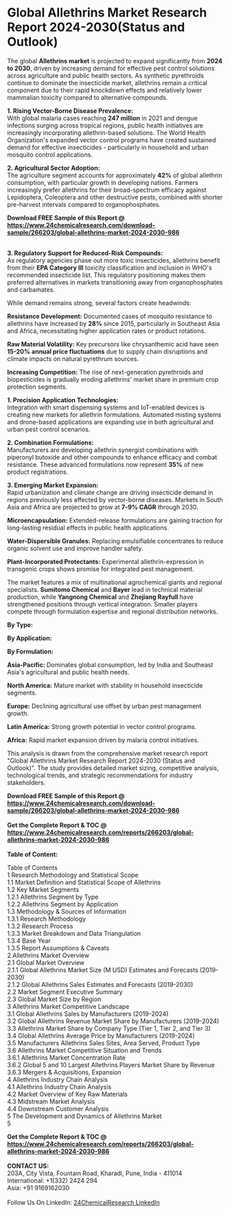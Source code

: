 <h1>Global Allethrins Market Research Report 2024-2030(Status and Outlook)</h1><p>The global <strong>Allethrins market</strong> is projected to expand significantly from <strong>2024 to 2030</strong>, driven by increasing demand for effective pest control solutions across agriculture and public health sectors. As synthetic pyrethroids continue to dominate the insecticide market, allethrins remain a critical component due to their rapid knockdown effects and relatively lower mammalian toxicity compared to alternative compounds.</p><p><strong>1. Rising Vector-Borne Disease Prevalence:</strong><br>
With global malaria cases reaching <strong>247 million</strong> in 2021 and dengue infections surging across tropical regions, public health initiatives are increasingly incorporating allethrin-based solutions. The World Health Organization's expanded vector control programs have created sustained demand for effective insecticides - particularly in household and urban mosquito control applications.</p><p><strong>2. Agricultural Sector Adoption:</strong><br>
The agriculture segment accounts for approximately <strong>42%</strong> of global allethrin consumption, with particular growth in developing nations. Farmers increasingly prefer allethrins for their broad-spectrum efficacy against Lepidoptera, Coleoptera and other destructive pests, combined with shorter pre-harvest intervals compared to organophosphates.</p><div><b>Download FREE Sample of this Report @ 
            <a href="https://www.24chemicalresearch.com/download-sample/266203/global-allethrins-market-2024-2030-986">
            https://www.24chemicalresearch.com/download-sample/266203/global-allethrins-market-2024-2030-986</a></b></div><br><p><strong>3. Regulatory Support for Reduced-Risk Compounds:</strong><br>
As regulatory agencies phase out more toxic insecticides, allethrins benefit from their <strong>EPA Category III</strong> toxicity classification and inclusion in WHO's recommended insecticide list. This regulatory positioning makes them preferred alternatives in markets transitioning away from organophosphates and carbamates.</p><p>While demand remains strong, several factors create headwinds:</p><p><strong>Resistance Development:</strong> Documented cases of mosquito resistance to allethrins have increased by <strong>28%</strong> since 2015, particularly in Southeast Asia and Africa, necessitating higher application rates or product rotations.</p><p><strong>Raw Material Volatility:</strong> Key precursors like chrysanthemic acid have seen <strong>15-20% annual price fluctuations</strong> due to supply chain disruptions and climate impacts on natural pyrethrum sources.</p><p><strong>Increasing Competition:</strong> The rise of next-generation pyrethroids and biopesticides is gradually eroding allethrins' market share in premium crop protection segments.</p><p><strong>1. Precision Application Technologies:</strong><br>
Integration with smart dispensing systems and IoT-enabled devices is creating new markets for allethrin formulations. Automated misting systems and drone-based applications are expanding use in both agricultural and urban pest control scenarios.</p><p><strong>2. Combination Formulations:</strong><br>
Manufacturers are developing allethrin synergist combinations with piperonyl butoxide and other compounds to enhance efficacy and combat resistance. These advanced formulations now represent <strong>35%</strong> of new product registrations.</p><p><strong>3. Emerging Market Expansion:</strong><br>
Rapid urbanization and climate change are driving insecticide demand in regions previously less affected by vector-borne diseases. Markets in South Asia and Africa are projected to grow at <strong>7-9% CAGR</strong> through 2030.</p><p><strong>Microencapsulation:</strong> Extended-release formulations are gaining traction for long-lasting residual effects in public health applications.</p><p><strong>Water-Dispersible Granules:</strong> Replacing emulsifiable concentrates to reduce organic solvent use and improve handler safety.</p><p><strong>Plant-Incorporated Protectants:</strong> Experimental allethrin-expression in transgenic crops shows promise for integrated pest management.</p><p>The market features a mix of multinational agrochemical giants and regional specialists. <strong>Sumitomo Chemical</strong> and <strong>Bayer</strong> lead in technical material production, while <strong>Yangnong Chemical</strong> and <strong>Zhejiang Rayfull</strong> have strengthened positions through vertical integration. Smaller players compete through formulation expertise and regional distribution networks.</p><p><strong>By Type:</strong></p><p><strong>By Application:</strong></p><p><strong>By Formulation:</strong></p><p><strong>Asia-Pacific:</strong> Dominates global consumption, led by India and Southeast Asia's agricultural and public health needs.</p><p><strong>North America:</strong> Mature market with stability in household insecticide segments.</p><p><strong>Europe:</strong> Declining agricultural use offset by urban pest management growth.</p><p><strong>Latin America:</strong> Strong growth potential in vector control programs.</p><p><strong>Africa:</strong> Rapid market expansion driven by malaria control initiatives.</p><p>This analysis is drawn from the comprehensive market research report "Global Allethrins Market Research Report 2024-2030 (Status and Outlook)". The study provides detailed market sizing, competitive analysis, technological trends, and strategic recommendations for industry stakeholders.</p><div><b>Download FREE Sample of this Report @ 
            <a href="https://www.24chemicalresearch.com/download-sample/266203/global-allethrins-market-2024-2030-986">
            https://www.24chemicalresearch.com/download-sample/266203/global-allethrins-market-2024-2030-986</a></b></div><br><div><b>Get the Complete Report & TOC @ 
            <a href="https://www.24chemicalresearch.com/reports/266203/global-allethrins-market-2024-2030-986">
            https://www.24chemicalresearch.com/reports/266203/global-allethrins-market-2024-2030-986</a></b></div><br>
            <b>Table of Content:</b><p>Table of Contents<br />
1 Research Methodology and Statistical Scope<br />
1.1 Market Definition and Statistical Scope of Allethrins<br />
1.2 Key Market Segments<br />
1.2.1 Allethrins Segment by Type<br />
1.2.2 Allethrins Segment by Application<br />
1.3 Methodology & Sources of Information<br />
1.3.1 Research Methodology<br />
1.3.2 Research Process<br />
1.3.3 Market Breakdown and Data Triangulation<br />
1.3.4 Base Year<br />
1.3.5 Report Assumptions & Caveats<br />
2 Allethrins Market Overview<br />
2.1 Global Market Overview<br />
2.1.1 Global Allethrins Market Size (M USD) Estimates and Forecasts (2019-2030)<br />
2.1.2 Global Allethrins Sales Estimates and Forecasts (2019-2030)<br />
2.2 Market Segment Executive Summary<br />
2.3 Global Market Size by Region<br />
3 Allethrins Market Competitive Landscape<br />
3.1 Global Allethrins Sales by Manufacturers (2019-2024)<br />
3.2 Global Allethrins Revenue Market Share by Manufacturers (2019-2024)<br />
3.3 Allethrins Market Share by Company Type (Tier 1, Tier 2, and Tier 3)<br />
3.4 Global Allethrins Average Price by Manufacturers (2019-2024)<br />
3.5 Manufacturers Allethrins Sales Sites, Area Served, Product Type<br />
3.6 Allethrins Market Competitive Situation and Trends<br />
3.6.1 Allethrins Market Concentration Rate<br />
3.6.2 Global 5 and 10 Largest Allethrins Players Market Share by Revenue<br />
3.6.3 Mergers & Acquisitions, Expansion<br />
4 Allethrins Industry Chain Analysis<br />
4.1 Allethrins Industry Chain Analysis<br />
4.2 Market Overview of Key Raw Materials<br />
4.3 Midstream Market Analysis<br />
4.4 Downstream Customer Analysis<br />
5 The Development and Dynamics of Allethrins Market <br />
5</p><div><b>Get the Complete Report & TOC @ 
            <a href="https://www.24chemicalresearch.com/reports/266203/global-allethrins-market-2024-2030-986">
            https://www.24chemicalresearch.com/reports/266203/global-allethrins-market-2024-2030-986</a></b></div><br><b>CONTACT US:</b><br>
            203A, City Vista, Fountain Road, Kharadi, Pune, India - 411014<br>
            International: +1(332) 2424 294<br>
            Asia: +91 9169162030 <br><br>
            Follow Us On LinkedIn: <a href="https://www.linkedin.com/company/24chemicalresearch/">24ChemicalResearch LinkedIn</a>